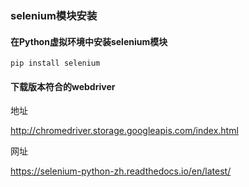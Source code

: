 ### selenium模块安装

#### 在Python虚拟环境中安装selenium模块

```
pip install selenium
```

#### 下载版本符合的webdriver

地址

http://chromedriver.storage.googleapis.com/index.html

网址

https://selenium-python-zh.readthedocs.io/en/latest/